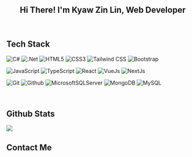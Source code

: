 <h2 align="center">Hi There!  I'm Kyaw Zin Lin, Web Developer</h4>  
  

<br/>  


<h2>Tech Stack</h4>   

![C#](https://img.shields.io/badge/c%23-%23239120.svg?style=for-the-badge&logo=c-sharp&logoColor=white)
![.Net](https://img.shields.io/badge/.NET-5C2D91?style=for-the-badge&logo=.net&logoColor=white)
![HTML5](https://img.shields.io/badge/-HTML5-000000?style=for-the-badge&logo=HTML5)
![CSS3](https://img.shields.io/badge/-CSS3-000000?style=for-the-badge&logo=CSS3)
![Tailwind CSS](https://img.shields.io/badge/-Tailwind-000000?style=for-the-badge&logo=tailwindcss)
![Bootstrap](https://img.shields.io/badge/-Bootstrap-000000?style=for-the-badge&logo=bootstrap)

 ![JavaScript](https://img.shields.io/badge/-JavaScript-000000?style=for-the-badge&logo=javascript)
![TypeScript](https://img.shields.io/badge/-TypeScript-000000?style=for-the-badge&logo=typescript)
![React](https://img.shields.io/badge/-React-000000?style=for-the-badge&logo=React)
![VueJs](https://img.shields.io/badge/-Vue.Js-000000?style=for-the-badge&logo=vue.js)
![NextJs](https://img.shields.io/badge/-Next.Js-000000?style=for-the-badge&logo=next.js)

 ![Git](http://img.shields.io/badge/-Git-000000?style=for-the-badge&logo=Git)
 ![Github](http://img.shields.io/badge/-Github-000000?style=for-the-badge&logo=Github)
![MicrosoftSQLServer](https://img.shields.io/badge/Microsoft%20SQL%20Sever-CC2927?style=for-the-badge&logo=microsoft%20sql%20server&logoColor=white)
![MongoDB](https://img.shields.io/badge/MongoDB-%234ea94b.svg?style=for-the-badge&logo=mongodb&logoColor=white)
![MySQL](https://img.shields.io/badge/mysql-%2300f.svg?style=for-the-badge&logo=mysql&logoColor=white)
 



 
<br/>  


## Github Stats  
<img src="https://github-readme-stats.vercel.app/api?username=KyawZinLin3&show_icons=true&count_private=true&hide_border=true" align="center" />

<br />

<h2>Contact Me</h4>   
 
 
